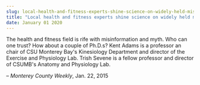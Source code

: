 ```yaml
---
slug: local-health-and-fitness-experts-shine-science-on-widely-held-misconceptions
title: "Local health and fitness experts shine science on widely held misconceptions"
date: January 01 2020
---
```


<p>The health and fitness field is rife with misinformation and myth. Who can one trust? How about a couple of Ph.D.s? Kent Adams is a professor an chair of CSU Monterey Bay's Kinesiology Department and director of the Exercise and Physiology Lab. Trish Sevene is a fellow professor and director of CSUMB's Anatomy and Physiology Lab.
</p><p>– <em>Monterey County Weekly</em>, Jan. 22, 2015
</p>
